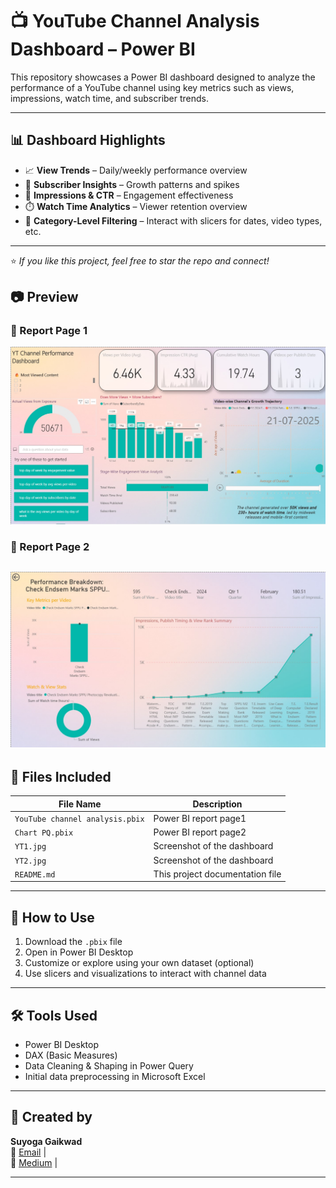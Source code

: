 # 📺 YouTube Channel Analysis Dashboard – Power BI

This repository showcases a Power BI dashboard designed to analyze the performance of a YouTube channel using key metrics such as views, impressions, watch time, and subscriber trends.

---

## 📊 Dashboard Highlights

- 📈 **View Trends** – Daily/weekly performance overview  
- 👥 **Subscriber Insights** – Growth patterns and spikes  
- 🔎 **Impressions & CTR** – Engagement effectiveness  
- ⏱️ **Watch Time Analytics** – Viewer retention overview  
- 📂 **Category-Level Filtering** – Interact with slicers for dates, video types, etc.

---
⭐ *If you like this project, feel free to star the repo and connect!*

## 📷 Preview
### 📄 Report Page 1
![Dashboard Preview](https://raw.githubusercontent.com/Suyoga28/YT_ChannelAnalysis/main/YT1.jpg)
### 📄 Report Page 2
![Dashboard Preview](https://github.com/Suyoga28/YT_ChannelAnalysis/blob/main/YT2.jpg)
---

## 📁 Files Included

| File Name | Description |
|-----------|-------------|
| `YouTube channel analysis.pbix` | Power BI report page1 |
| `Chart PQ.pbix` | Power BI report page2 |
| `YT1.jpg` | Screenshot of the dashboard |
| `YT2.jpg` | Screenshot of the dashboard |
| `README.md` | This project documentation file |

---

## 🚀 How to Use

1. Download the `.pbix` file
2. Open in Power BI Desktop
3. Customize or explore using your own dataset (optional)
4. Use slicers and visualizations to interact with channel data

---

## 🛠 Tools Used

- Power BI Desktop
- DAX (Basic Measures)
- Data Cleaning & Shaping in Power Query
- Initial data preprocessing in Microsoft Excel

---

## 👤 Created by

**Suyoga Gaikwad**  
📧 [Email](mailto:suyogagaikwad@email.com) |   
🔗 [Medium](https://medium.com/@suyogasgaikwad) |  

---
